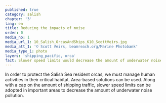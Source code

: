 ```yaml
---
published: true
category: salish
chapter: '3'
lang: en
title: Reducing the impacts of noise
order: 0
media_no: 1
media_url_1: 10_Salish_OrcasAndShips_K10_ScottVeirs.jpg
media_att_1: '© Scott Veirs, beamreach.org/Marine Photobank'
media_type_1: photo
layers: 'shipping_pacific, orca'
fact: Slower speed limits would decrease the amount of underwater noise pollution
---
```


In order to protect the Salish Sea resident orcas, we must manage human activities in their critical habitat. Area-based solutions can be used. Along with a cap on the amount of shipping traffic, slower speed limits can be adopted in important areas to decrease the amount of underwater noise pollution. 